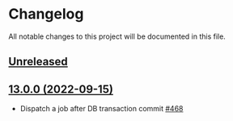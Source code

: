 # Changelog

All notable changes to this project will be documented in this file.

## [Unreleased](https://github.com/vyuldashev/laravel-queue-rabbitmq/compare/v13.0.0...master)

## [13.0.0 (2022-09-15)](https://github.com/vyuldashev/laravel-queue-rabbitmq/compare/v12.0.1...v13.0.0)

- Dispatch a job after DB transaction commit [#468](https://github.com/vyuldashev/laravel-queue-rabbitmq/pull/468)
